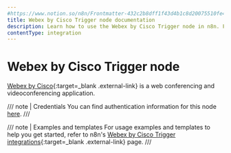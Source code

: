 ```yaml
---
#https://www.notion.so/n8n/Frontmatter-432c2b8dff1f43d4b1c8d20075510fe4
title: Webex by Cisco Trigger node documentation
description: Learn how to use the Webex by Cisco Trigger node in n8n. Follow technical documentation to integrate Webex by Cisco Trigger node into your workflows.
contentType: integration
---
```


# Webex by Cisco Trigger node

[Webex by Cisco](https://webex.com/){:target=_blank .external-link} is a web conferencing and videoconferencing application.

/// note | Credentials
You can find authentication information for this node [here](/integrations/builtin/credentials/ciscowebex/).
///

///  note  | Examples and templates
For usage examples and templates to help you get started, refer to n8n's [Webex by Cisco Trigger integrations](https://n8n.io/integrations/webex-by-cisco-trigger/){:target=_blank .external-link} page.
///
